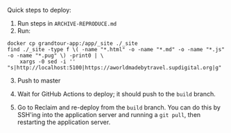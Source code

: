 Quick steps to deploy:

1. Run steps in `ARCHIVE-REPRODUCE.md`
2. Run:

```
docker cp grandtour-app:/app/_site ./_site
find ./_site -type f \( -name "*.html" -o -name "*.md" -o -name "*.js" -o -name "*.pug" \) -print0 | \
    xargs -0 sed -i '' "s|http://localhost:5100|https://aworldmadebytravel.supdigital.org|g"
```

3. Push to master

4. Wait for GitHub Actions to deploy; it should push to the `build` branch.

5. Go to Reclaim and re-deploy from the `build` branch. You can do this by SSH'ing into the application server and running a `git pull`, then restarting the application server.